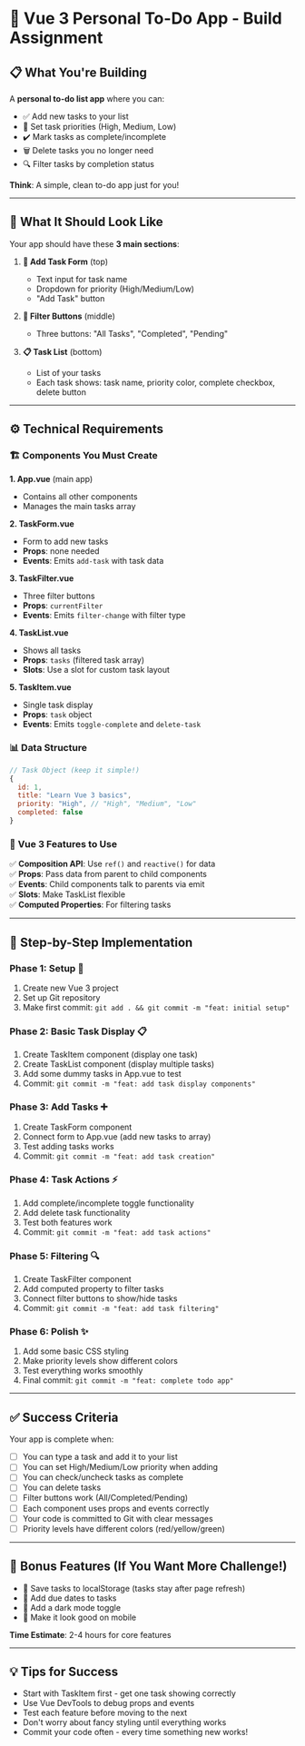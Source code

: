 # 🚀 Vue 3 Personal To-Do App - Build Assignment

## 📋 What You're Building

A **personal to-do list app** where you can:

- ✅ Add new tasks to your list
- 🎯 Set task priorities (High, Medium, Low)
- ✔️ Mark tasks as complete/incomplete
- 🗑️ Delete tasks you no longer need
- 🔍 Filter tasks by completion status

**Think**: A simple, clean to-do app just for you!

---

## 🎨 What It Should Look Like

Your app should have these **3 main sections**:

1. **📝 Add Task Form** (top)

   - Text input for task name
   - Dropdown for priority (High/Medium/Low)
   - "Add Task" button

2. **🔘 Filter Buttons** (middle)

   - Three buttons: "All Tasks", "Completed", "Pending"

3. **📋 Task List** (bottom)
   - List of your tasks
   - Each task shows: task name, priority color, complete checkbox, delete button

---

## ⚙️ Technical Requirements

### 🏗️ **Components You Must Create**

**1. App.vue** (main app)

- Contains all other components
- Manages the main tasks array

**2. TaskForm.vue**

- Form to add new tasks
- **Props**: none needed
- **Events**: Emits `add-task` with task data

**3. TaskFilter.vue**

- Three filter buttons
- **Props**: `currentFilter`
- **Events**: Emits `filter-change` with filter type

**4. TaskList.vue**

- Shows all tasks
- **Props**: `tasks` (filtered task array)
- **Slots**: Use a slot for custom task layout

**5. TaskItem.vue**

- Single task display
- **Props**: `task` object
- **Events**: Emits `toggle-complete` and `delete-task`

### 📊 **Data Structure**

```javascript
// Task Object (keep it simple!)
{
  id: 1,
  title: "Learn Vue 3 basics",
  priority: "High", // "High", "Medium", "Low"
  completed: false
}
```

### 🔧 **Vue 3 Features to Use**

✅ **Composition API**: Use `ref()` and `reactive()` for data  
✅ **Props**: Pass data from parent to child components  
✅ **Events**: Child components talk to parents via emit  
✅ **Slots**: Make TaskList flexible  
✅ **Computed Properties**: For filtering tasks

---

## 🎯 Step-by-Step Implementation

### **Phase 1: Setup** 🚀

1. Create new Vue 3 project
2. Set up Git repository
3. Make first commit: `git add . && git commit -m "feat: initial setup"`

### **Phase 2: Basic Task Display** 📋

1. Create TaskItem component (display one task)
2. Create TaskList component (display multiple tasks)
3. Add some dummy tasks in App.vue to test
4. Commit: `git commit -m "feat: add task display components"`

### **Phase 3: Add Tasks** ➕

1. Create TaskForm component
2. Connect form to App.vue (add new tasks to array)
3. Test adding tasks works
4. Commit: `git commit -m "feat: add task creation"`

### **Phase 4: Task Actions** ⚡

1. Add complete/incomplete toggle functionality
2. Add delete task functionality
3. Test both features work
4. Commit: `git commit -m "feat: add task actions"`

### **Phase 5: Filtering** 🔍

1. Create TaskFilter component
2. Add computed property to filter tasks
3. Connect filter buttons to show/hide tasks
4. Commit: `git commit -m "feat: add task filtering"`

### **Phase 6: Polish** ✨

1. Add some basic CSS styling
2. Make priority levels show different colors
3. Test everything works smoothly
4. Final commit: `git commit -m "feat: complete todo app"`

---

## ✅ Success Criteria

Your app is complete when:

- [ ] You can type a task and add it to your list
- [ ] You can set High/Medium/Low priority when adding
- [ ] You can check/uncheck tasks as complete
- [ ] You can delete tasks
- [ ] Filter buttons work (All/Completed/Pending)
- [ ] Each component uses props and events correctly
- [ ] Your code is committed to Git with clear messages
- [ ] Priority levels have different colors (red/yellow/green)

---

## 🎁 Bonus Features (If You Want More Challenge!)

- 💾 Save tasks to localStorage (tasks stay after page refresh)
- 📅 Add due dates to tasks
- 🌙 Add a dark mode toggle
- 📱 Make it look good on mobile

**Time Estimate**: 2-4 hours for core features

---

## 💡 Tips for Success

- Start with TaskItem first - get one task showing correctly
- Use Vue DevTools to debug props and events
- Test each feature before moving to the next
- Don't worry about fancy styling until everything works
- Commit your code often - every time something new works!
